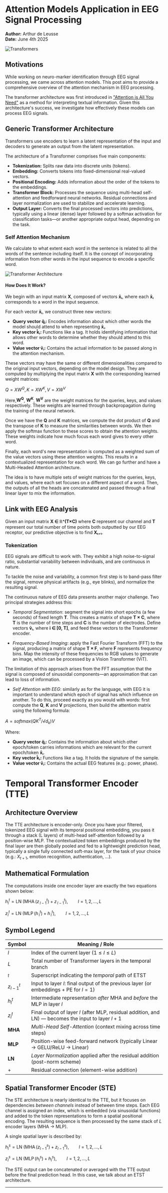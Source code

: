 # Attention Models Application in EEG Signal Processing

**Author:** Arthur de Leusse\
**Date:** June 4th 2025

![Transformers](https://www.francetvpro.fr/sites/default/files/styles/crop_format_bandeau/public/images/2017/05/09/phototele-862781_3.jpg.webp?itok=aCiHftXn)

## Motivations

While working on neuro-marker identification through EEG signal processing, we came across attention models. This post aims to provide a comprehensive overview of the attention mechanism in EEG processing.

The transformer architecture was first introduced in ["Attention is All You Need"](https://arxiv.org/abs/1706.03762) as a method for interpreting textual information. Given this architecture's success, we investigate how effectively these models can process EEG signals.

## Generic Transformer Architecture

Transformers use encoders to learn a latent representation of the input and decoders to generate an output from the latent representation.

The architecture of a Transformer comprises five main components:

- **Tokenization:** Splits raw data into discrete units (tokens).
- **Embedding:** Converts tokens into fixed-dimensional real-valued vectors.
- **Positional Encoding:** Adds information about the order of the tokens to the embeddings.
- **Transformer Block:** Processes the sequence using multi-head self-attention and feedforward neural networks. Residual connections and layer normalization are used to stabilize and accelerate learning.
- **Output Layer:** Converts the final processed vectors into predictions, typically using a linear (dense) layer followed by a softmax activation for classification tasks—or another appropriate output head, depending on the task.

### Self Attention Mechanism

We calculate to what extent each word in the sentence is related to all the words of the sentence including itself. It is the concept of incorporating information from other words in the input sequence to encode a specific word.

![Transformer Architecture](https://machinelearningmastery.com/wp-content/uploads/2021/08/attention_research_1.png)

#### How Does It Work?

We begin with an input matrix **X**, composed of vectors **x̄ᵢ**, where each **x̄ᵢ** corresponds to a word in the input sequence.

For each vector **x̄ᵢ**, we construct three new vectors:

- **Query vector q̄ᵢ:** Encodes information about which other words the model should attend to when representing **x̄ᵢ**.
- **Key vector k̄ᵢ:** Functions like a tag. It holds identifying information that allows other words to determine whether they should attend to this word.
- **Value vector v̄ᵢ:** Contains the actual information to be passed along in the attention mechanism.

These vectors may have the same or different dimensionalities compared to the original input vectors, depending on the model design. They are computed by multiplying the input matrix **X** with the corresponding learned weight matrices:


$Q = XW^Q,    K = XW^K,    V = XW^V$


Here,**W<sup>Q</sup>**, **W<sup>K</sup>**, **W<sup>V</sup>** are the weight matrices for the queries, keys, and values respectively. These weights are learned through backpropagation during the training of the neural network.

Once we have the **Q** and **K** matrices, we compute the dot product of **Q** and the transpose of **K** to measure the similarities between words. We then apply the softmax function to these scores to obtain the attention weights. These weights indicate how much focus each word gives to every other word.

Finally, each word's new representation is computed as a weighted sum of the value vectors using these attention weights. This results in a contextualized representation for each word. We can go further and have a Multi-Headed Attention architecture.

The idea is to have multiple sets of weight matrices for the queries, keys, and values, where each set focuses on a different aspect of a word. Then, the outputs of all the heads are concatenated and passed through a final linear layer to mix the information.

## Link with EEG Analysis

Given an input matrix **X ∈ ℝ^(T×C)** where **C** represent our channel and **T** represent our total number of time points both outputted by our EEG receptor, our predictive objective is to find **Xₜ₊₁**.

### Tokenization

EEG signals are difficult to work with. They exhibit a high noise-to-signal ratio, substantial variability between individuals, and are continuous in nature.

To tackle the noise and variability, a common first step is to band-pass filter the signal, remove physical artifacts (e.g., eye blinks), and normalize the resulting signal.

The continuous nature of EEG data presents another major challenge. Two principal strategies address this:

* *Temporal Segmentation*: segment the signal into short epochs (a few seconds) of fixed length **T**. This creates a matrix of shape **T × C**, where **T** is the number of time steps and **C** is the number of electrodes. Define vectors **v̄ᵢ**, where **i ∈ [0, T]**, and feed these vectors to the Transformer encoder.

* *Frequency-Based Imaging*: apply the Fast Fourier Transform (FFT) to the signal, producing a matrix of shape **T × F**, where **F** represents frequency bins. Map the intensity of these frequencies to RGB values to generate an image, which can be processed by a Vision Transformer (ViT).

The limitation of this approach arises from the FFT assumption that the signal is composed of sinusoidal components—an approximation that can lead to loss of information.

* *Self Attention with EEG*: similarly as for the language, with EEG it is important to understand which epoch of signal has which influence on another. To do this, proceed exactly as you would with words: first compute the **Q**, **K** and **V** projections, then build the attention matrix using the following formula:


$A = softmax(QK^T / √d_k)V$


Where:

- **Query vector q̄ᵢ:** Contains the information about which other epoch/token carries informations which are relevant for the current epoch/token **x̄ᵢ**.
- **Key vector k̄ᵢ:** Functions like a tag. It holds the signature of the sample.
- **Value vector v̄ᵢ:** Contains the actual EEG features (e.g.: power, phase).

# Temporal Transformer Encoder (TTE)

## Architecture Overview

The TTE architecture is encoder-only. Once you have your filtered, tokenized EEG signal with its temporal positional embedding, you pass it through a stack (L layers) of multi-head self-attention followed by a position-wise MLP. The contextualized token embeddings produced by the final layer are then globally pooled and fed to a lightweight prediction head, typically a single fully connected soft-max layer, for the task of your choice (e.g.: $X_{t+1}$, emotion recognition, authentication, ...).

## Mathematical Formulation

The computations inside one encoder layer are exactly the two equations shown below:

$h^{t}_{l}= \operatorname{LN}\!\bigl(\operatorname{MHA}(z^{t}_{\,l-1}) + z^{t}_{\,l-1}\bigr), \qquad l = 1,2,\dots,L$

$z^{t}_{l}= \operatorname{LN}\!\bigl(\operatorname{MLP}(h^{t}_{\,l}) + h^{t}_{\,l}\bigr), \qquad l = 1,2,\dots,L$

## Symbol Legend

| Symbol | Meaning / Role |
|--------|----------------|
| $l$ | Index of the current layer ($1 \le l \le L$) |
| $L$ | Total number of Transformer layers in the temporal branch |
| $^t$ | Superscript indicating the *temporal* path of ETST |
| $z^{t}_{l-1}$ | Input to layer $l$: final output of the previous layer (or embeddings + PE for $l=1$) |
| $h^{t}_{l}$ | Intermediate representation *after* MHA and *before* the MLP in layer $l$ |
| $z^{t}_{l}$ | Final output of layer $l$ (after MLP, residual addition, and LN) — becomes the input to layer $l+1$ |
| **MHA** | *Multi-Head Self-Attention* (context mixing across time steps) |
| **MLP** | Position-wise feed-forward network (typically Linear → GELU/ReLU → Linear) |
| **LN** | *Layer Normalization* applied after the residual addition (post-norm scheme) |
| $+$ | Residual connection (element-wise addition) |

## Spatial Transformer Encoder (STE)

The STE architecture is nearly identical to the TTE, but it focuses on dependencies *between channels* instead of between time steps. Each EEG channel is assigned an index, which is embedded (via sinusoidal functions) and added to the token representations to form a spatial positional encoding. The resulting sequence is then processed by the same stack of $L$ encoder layers (MHA → MLP).

A single spatial layer is described by:

$h^{s}_{l} = \operatorname{LN}\!\bigl(\operatorname{MHA}(z^{s}_{l-1}) + z^{s}_{l-1}\bigr), \qquad l = 1,2,\dots,L$

$z^{s}_{l} = \operatorname{LN}\!\bigl(\operatorname{MLP}(h^{s}_{l}) + h^{s}_{l}\bigr), \qquad l = 1,2,\dots,L$

The STE output can be concatenated or averaged with the TTE output before the final prediction head. In this case, we talk about an ETST architecture.

---







